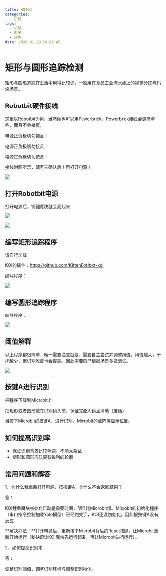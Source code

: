 ```yaml
---
title: KOI03
categories:
  - 机械
tags:
  - 机械
  - 电子
  - 软件
date: 2020-01-29 16:05:45
---
```


# 矩形与圆形追踪检测

矩形与圆形追踪在生活中用得比较少，一般用在食品工业流水线上的视觉分拣与码垛场景。



## Robotbit硬件接线

这里以Robotbit为例，当然你也可以用Powerbrick，Powerbrick接线会更简单些，而且不会接反。

电源正负极切勿接反！

电源正负极切勿接反！

电源正负极切勿接反！



接线附图所示，请再三确认后！再打开电源！

![](KOI10/01.png)



## 打开Robotbit电源

打开电源后，锦鲤魔块就会亮起来

![](KOI10/02.png)

![](KOI10/03.png)



## 编写矩形追踪程序

请自行加载

KOI的插件：https://github.com/KittenBot/pxt-koi



编写程序：

![](KOI06/01.png)





## 编写圆形追踪程序

编写程序：

![](KOI06/02.png)



## 阈值解释

以上程序都很简单，唯一需要注意就是，需要自主尝试并调整阈值。阈值越大，干扰越少，但识别难度也会提高。因此需要自己根据场景多做测试。

![](KOI06/03.png)



## 按键A进行识别

把程序下载到Microbit上

把矩形或者圆形放在识别镜头前，保证完全入镜且清晰（废话）

当按下Microbit的按键A，进行识别，Microbit的点阵屏显示位置。



## 如何提高识别率

- 保证识别背景比较单调，不能太杂乱
- 矩形和圆形应该要有锐利的轮廓



## 常用问题和解答

1、为什么我重新打开电源，按按键A，为什么不会返回结果？

答：

KOI鲤鱼魔块初始化启动是需要时间，明显比Microbit慢。Microbit的初始化程序（串口指令控制加载Yolo模型）已经跑完了，KOI还没初始化。因此按按键A没有反应

**解决办法：**打开电源后，重新按下Microbit背后的Reset按键，让Microbit重新开始运行（秘诀即让KOI魔块先运行起来，再让Microbit进行运行）。



2、如何提高识别率

答：

调整识别阈值，调整识别环境与调整识别物体。